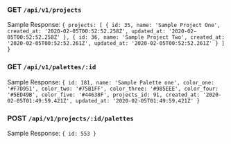 
### GET `/api/v1/projects`

Sample Response:
`{ projects:
       [ { id: 35,
           name: 'Sample Project One',
           created_at: '2020-02-05T00:52:52.258Z',
           updated_at: '2020-02-05T00:52:52.258Z' },
         { id: 36,
           name: 'Sample Project Two',
           created_at: '2020-02-05T00:52:52.261Z',
           updated_at: '2020-02-05T00:52:52.261Z' } ] }`

### GET `/api/v1/palettes/:id`
Sample Response:
`{ id: 181,
      name: 'Sample Palette one',
      color_one: '#F7D951',
      color_two: '#75B1FF',
      color_three: '#985EEE',
      color_four: '#5ED49B',
      color_five: '#44638F',
      projects_id: 91,
      created_at: '2020-02-05T01:49:59.421Z',
      updated_at: '2020-02-05T01:49:59.421Z' }`

### POST `/api/v1/projects/:id/palettes`
Sample Response:
`{ id: 553 }`

